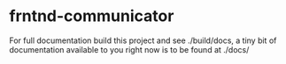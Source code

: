 # frntnd-communicator

For full documentation build this project and see ./build/docs,
a tiny bit of documentation available to you right now is to be found at ./docs/
